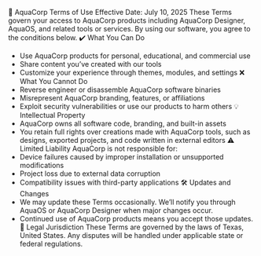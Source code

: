 📜 AquaCorp Terms of Use
Effective Date: July 10, 2025
These Terms govern your access to AquaCorp products including AquaCorp Designer, AquaOS, and related tools or services. By using our software, you agree to the conditions below.
✔️ What You Can Do
- Use AquaCorp products for personal, educational, and commercial use
- Share content you’ve created with our tools
- Customize your experience through themes, modules, and settings
❌ What You Cannot Do
- Reverse engineer or disassemble AquaCorp software binaries
- Misrepresent AquaCorp branding, features, or affiliations
- Exploit security vulnerabilities or use our products to harm others
💡 Intellectual Property
- AquaCorp owns all software code, branding, and built-in assets
- You retain full rights over creations made with AquaCorp tools, such as designs, exported projects, and code written in external editors
⚠️ Limited Liability
AquaCorp is not responsible for:
- Device failures caused by improper installation or unsupported modifications
- Project loss due to external data corruption
- Compatibility issues with third-party applications
🛠️ Updates and Changes
- We may update these Terms occasionally. We’ll notify you through AquaOS or AquaCorp Designer when major changes occur.
- Continued use of AquaCorp products means you accept those updates.
🧭 Legal Jurisdiction
These Terms are governed by the laws of Texas, United States. Any disputes will be handled under applicable state or federal regulations.
